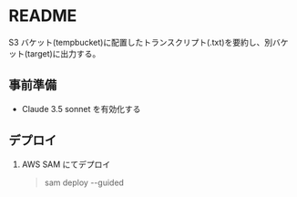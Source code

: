 # README

S3 バケット(tempbucket)に配置したトランスクリプト(.txt)を要約し、別バケット(target)に出力する。

## 事前準備

- Claude 3.5 sonnet を有効化する

## デプロイ

1. AWS SAM にてデプロイ
   > sam deploy --guided
